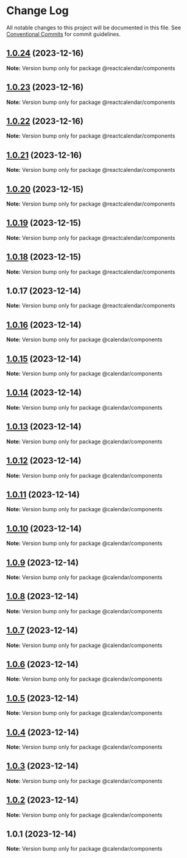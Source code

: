 # Change Log

All notable changes to this project will be documented in this file.
See [Conventional Commits](https://conventionalcommits.org) for commit guidelines.

## [1.0.24](https://github.com/ahmedalatawi/calendar/compare/@reactcalendar/components@1.0.23...@reactcalendar/components@1.0.24) (2023-12-16)

**Note:** Version bump only for package @reactcalendar/components





## [1.0.23](https://github.com/ahmedalatawi/calendar/compare/@reactcalendar/components@1.0.22...@reactcalendar/components@1.0.23) (2023-12-16)

**Note:** Version bump only for package @reactcalendar/components





## [1.0.22](https://github.com/ahmedalatawi/calendar/compare/@reactcalendar/components@1.0.21...@reactcalendar/components@1.0.22) (2023-12-16)

**Note:** Version bump only for package @reactcalendar/components





## [1.0.21](https://github.com/ahmedalatawi/calendar/compare/@reactcalendar/components@1.0.20...@reactcalendar/components@1.0.21) (2023-12-16)

**Note:** Version bump only for package @reactcalendar/components





## [1.0.20](https://github.com/ahmedalatawi/calendar/compare/@reactcalendar/components@1.0.19...@reactcalendar/components@1.0.20) (2023-12-15)

**Note:** Version bump only for package @reactcalendar/components





## [1.0.19](https://github.com/ahmedalatawi/calendar/compare/@reactcalendar/components@1.0.18...@reactcalendar/components@1.0.19) (2023-12-15)

**Note:** Version bump only for package @reactcalendar/components





## [1.0.18](https://github.com/ahmedalatawi/calendar/compare/@reactcalendar/components@1.0.17...@reactcalendar/components@1.0.18) (2023-12-15)

**Note:** Version bump only for package @reactcalendar/components





## 1.0.17 (2023-12-14)

**Note:** Version bump only for package @reactcalendar/components





## [1.0.16](https://github.com/ahmedalatawi/calendar/compare/@calendar/components@1.0.15...@calendar/components@1.0.16) (2023-12-14)

**Note:** Version bump only for package @calendar/components





## [1.0.15](https://github.com/ahmedalatawi/calendar/compare/@calendar/components@1.0.14...@calendar/components@1.0.15) (2023-12-14)

**Note:** Version bump only for package @calendar/components





## [1.0.14](https://github.com/ahmedalatawi/calendar/compare/@calendar/components@1.0.13...@calendar/components@1.0.14) (2023-12-14)

**Note:** Version bump only for package @calendar/components





## [1.0.13](https://github.com/ahmedalatawi/calendar/compare/@calendar/components@1.0.12...@calendar/components@1.0.13) (2023-12-14)

**Note:** Version bump only for package @calendar/components





## [1.0.12](https://github.com/ahmedalatawi/calendar/compare/@calendar/components@1.0.11...@calendar/components@1.0.12) (2023-12-14)

**Note:** Version bump only for package @calendar/components





## [1.0.11](https://github.com/ahmedalatawi/calendar/compare/@calendar/components@1.0.10...@calendar/components@1.0.11) (2023-12-14)

**Note:** Version bump only for package @calendar/components





## [1.0.10](https://github.com/ahmedalatawi/calendar/compare/@calendar/components@1.0.9...@calendar/components@1.0.10) (2023-12-14)

**Note:** Version bump only for package @calendar/components





## [1.0.9](https://github.com/ahmedalatawi/calendar/compare/@calendar/components@1.0.8...@calendar/components@1.0.9) (2023-12-14)

**Note:** Version bump only for package @calendar/components





## [1.0.8](https://github.com/ahmedalatawi/calendar/compare/@calendar/components@1.0.7...@calendar/components@1.0.8) (2023-12-14)

**Note:** Version bump only for package @calendar/components





## [1.0.7](https://github.com/ahmedalatawi/calendar/compare/@calendar/components@1.0.6...@calendar/components@1.0.7) (2023-12-14)

**Note:** Version bump only for package @calendar/components

## [1.0.6](https://github.com/ahmedalatawi/calendar/compare/@calendar/components@1.0.5...@calendar/components@1.0.6) (2023-12-14)

**Note:** Version bump only for package @calendar/components

## [1.0.5](https://github.com/ahmedalatawi/calendar/compare/@calendar/components@1.0.4...@calendar/components@1.0.5) (2023-12-14)

**Note:** Version bump only for package @calendar/components

## [1.0.4](https://github.com/ahmedalatawi/calendar/compare/@calendar/components@1.0.3...@calendar/components@1.0.4) (2023-12-14)

**Note:** Version bump only for package @calendar/components

## [1.0.3](https://github.com/ahmedalatawi/calendar/compare/@calendar/components@1.0.2...@calendar/components@1.0.3) (2023-12-14)

**Note:** Version bump only for package @calendar/components

## [1.0.2](https://github.com/ahmedalatawi/calendar/compare/@calendar/components@1.0.1...@calendar/components@1.0.2) (2023-12-14)

**Note:** Version bump only for package @calendar/components

## 1.0.1 (2023-12-14)

**Note:** Version bump only for package @calendar/components

